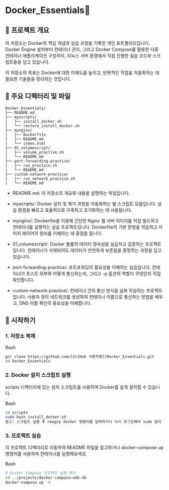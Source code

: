 # Docker_Essentials📝
## 📖 프로젝트 개요
이 저장소는 Docker의 핵심 개념과 실습 과정을 기록한 개인 포트폴리오입니다. Docker Engine 설치부터 컨테이너 관리, 그리고 Docker Compose를 활용한 다중 컨테이너 애플리케이션 구성까지, 리눅스 서버 환경에서 직접 진행한 실습 코드와 스크립트들을 담고 있습니다.

이 저장소의 목표는 Docker에 대한 이해도를 높이고, 반복적인 작업을 자동화하는 데 필요한 기술들을 정리하는 것입니다.

## 📂 주요 디렉터리 및 파일
```
Docker_Essentials/
├── README.md
├── myscripts/
|   ├── install_docker.sh
|   └── restore_install_docker.sh
├── mynginx/
|   ├── Dockerfile
|   ├── README.md
|   └── index.html
├── 01_volumescript/
|   ├── volume_practive.sh
|   └── README.md
├── port-forwarding-practice/
|   ├── run_practice.sh
|   └── README.md
├── custom-network-practice/
|   ├── run_network_practice.sh
|   └── README.md
```

+ README.md: 이 저장소의 개요와 내용을 설명하는 파일입니다.

+ myscripts/: Docker 설치 및 제거 과정을 자동화하는 쉘 스크립트 모음입니다. 실습 환경을 빠르고 효율적으로 구축하고 초기화하는 데 사용됩니다.

+ mynginx/: Dockerfile을 이용해 간단한 Nginx 웹 서버 이미지를 직접 빌드하고 컨테이너를 실행하는 실습 프로젝트입니다. Dockerfile의 기본 문법을 학습하고 이미지 레이어의 원리를 이해하는 데 중점을 둡니다.

+ 01_volumescript/: Docker 볼륨의 데이터 영속성을 실습하고 검증하는 프로젝트입니다. 컨테이너가 삭제되어도 데이터가 안전하게 보존됨을 증명하는 과정을 담고 있습니다.

+ port-forwarding-practice/: 포트포워딩의 필요성을 이해하는 실습입니다. 컨테이너가 호스트 외부와 어떻게 통신하는지, 그리고 -p 옵션의 역할이 무엇인지 직접 확인합니다.

+ custom-network-practice/: 컨테이너 간의 통신 방식을 심화 학습하는 프로젝트입니다. 사용자 정의 네트워크를 생성하여 컨테이너 이름으로 통신하는 방법을 배우고, DNS 이름 확인의 중요성을 이해합니다.


## 🚀 시작하기
### 1. 저장소 복제
Bash

```bash
git clone https://github.com/[GitHub 사용자명]/Docker_Essentials.git
cd Docker_Essentials
```

### 2. Docker 설치 스크립트 실행
scripts 디렉터리에 있는 설치 스크립트를 사용하여 Docker를 쉽게 설치할 수 있습니다.

Bash

```bash
cd scripts
sudo bash install_docker.sh
참고: 스크립트 실행 후 newgrp docker 명령어를 입력하거나 다시 로그인해야 sudo 없이 Docker 명령어를 사용할 수 있습니다.
```
### 3. 프로젝트 실습
각 프로젝트 디렉터리로 이동하여 README 파일을 참고하거나 docker-compose up 명령어를 사용하여 컨테이너를 실행해보세요.

Bash

```bash
# Docker Compose 프로젝트 실행 예시
cd ../projects/docker-compose-web-db
docker-compose up -d
```

